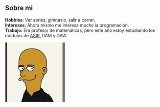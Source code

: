 ## Sobre mi
**Hobbies:** Ver series, gimnasio, salir a correr.\
**Intereses:** Ahora mismo me interesa mucho la programación.\
**Trabajo:** Era profesor de matemáticas, pero este año estoy estudiando los módulos de <ins>ASIR</ins>, DAM y DAW.

![Foto](/img/imagen.jpg)
